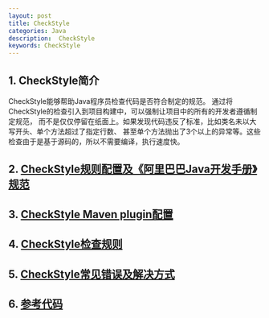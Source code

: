 ```yaml
---
layout: post
title: CheckStyle
categories: Java
description:  CheckStyle
keywords: CheckStyle
---
```


## 1. CheckStyle简介

CheckStyle能够帮助Java程序员检查代码是否符合制定的规范。
通过将CheckStyle的检查引入到项目构建中，可以强制让项目中的所有的开发者遵循制定规范，
而不是仅仅停留在纸面上。如果发现代码违反了标准，比如类名未以大写开头、单个方法超过了指定行数、
甚至单个方法抛出了3个以上的异常等。这些检查由于是基于源码的，所以不需要编译，执行速度快。

## 2. [CheckStyle规则配置及《阿里巴巴Java开发手册》规范](http://www.cnblogs.com/20155204wh/p/6935804.html)

## 3. [CheckStyle Maven plugin配置](http://www.cnblogs.com/huang0925/p/3148389.html)

## 4. [CheckStyle检查规则](https://my.oschina.net/jimilee/blog/846716)

## 5. [CheckStyle常见错误及解决方式](http://blog.csdn.net/simon_world/article/details/40249827)

## 6. [参考代码](https://github.com/baoyang/java/tree/dev/test-checkStyle)